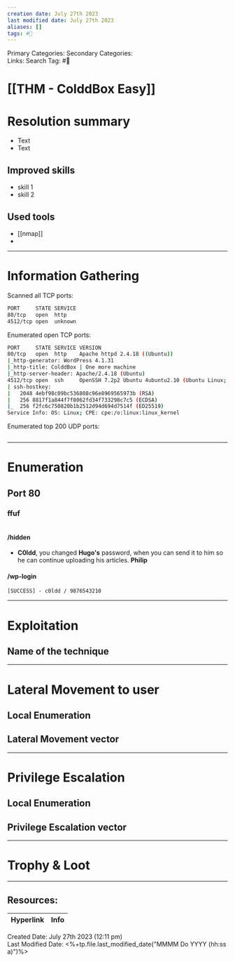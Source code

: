 ```yaml
---
creation date: July 27th 2023
last modified date: July 27th 2023
aliases: []
tags: #🎌
---
```


Primary Categories: 
Secondary Categories:  
Links: 
Search Tag: #🎌  

# [[THM - ColddBox Easy]]  


# Resolution summary
- Text
- Text

## Improved skills
- skill 1
- skill 2

## Used tools
- [[nmap]]
- 

---

# Information Gathering
Scanned all TCP ports:
```bash
PORT     STATE SERVICE
80/tcp   open  http
4512/tcp open  unknown
```

Enumerated open TCP ports:
```bash
PORT     STATE SERVICE VERSION
80/tcp   open  http    Apache httpd 2.4.18 ((Ubuntu))
|_http-generator: WordPress 4.1.31
|_http-title: ColddBox | One more machine
|_http-server-header: Apache/2.4.18 (Ubuntu)
4512/tcp open  ssh     OpenSSH 7.2p2 Ubuntu 4ubuntu2.10 (Ubuntu Linux; protocol 2.0)
| ssh-hostkey: 
|   2048 4ebf98c09bc536808c96e8969565973b (RSA)
|   256 8817f1a844f7f8062fd34f733298c7c5 (ECDSA)
|_  256 f2fc6c750820b1b2512d94d694d7514f (ED25519)
Service Info: OS: Linux; CPE: cpe:/o:linux:linux_kernel
```

Enumerated top 200 UDP ports:
```bash

```

---

# Enumeration
## Port 80
### ffuf
```

```
#### /hidden
- **C0ldd**, you changed **Hugo's** password, when you can send it to him so he can continue uploading his articles. **Philip**

#### /wp-login
```
[SUCCESS] - c0ldd / 9876543210
```


---

# Exploitation
## Name of the technique


---

# Lateral Movement to user
## Local Enumeration


## Lateral Movement vector


---

# Privilege Escalation
## Local Enumeration


## Privilege Escalation vector


---

# Trophy & Loot

___

## Resources:

| Hyperlink | Info |
| --------- | ---- |


Created Date: July 27th 2023 (12:11 pm)  
Last Modified Date: <%+tp.file.last_modified_date("MMMM Do YYYY (hh:ss a)")%>
